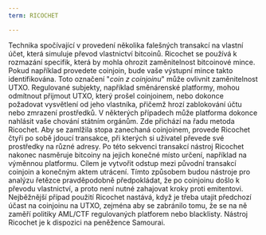 ```yaml
---
term: RICOCHET

---
```

Technika spočívající v provedení několika falešných transakcí na vlastní účet, která simuluje převod vlastnictví bitcoinů. Ricochet se používá k rozmazání specifik, která by mohla ohrozit zaměnitelnost bitcoinové mince. Pokud například provedete coinjoin, bude vaše výstupní mince takto identifikována. Toto označení "_coin z coinjoinu_" může ovlivnit zaměnitelnost UTXO. Regulované subjekty, například směnárenské platformy, mohou odmítnout přijmout UTXO, který prošel coinjoinem, nebo dokonce požadovat vysvětlení od jeho vlastníka, přičemž hrozí zablokování účtu nebo zmrazení prostředků. V některých případech může platforma dokonce nahlásit vaše chování státním orgánům. Zde přichází na řadu metoda Ricochet. Aby se zamlžila stopa zanechaná coinjoinem, provede Ricochet čtyři po sobě jdoucí transakce, při kterých si uživatel převede své prostředky na různé adresy. Po této sekvenci transakcí nástroj Ricochet nakonec nasměruje bitcoiny na jejich konečné místo určení, například na výměnnou platformu. Cílem je vytvořit odstup mezi původní transakcí coinjoin a konečným aktem utrácení. Tímto způsobem budou nástroje pro analýzu řetězce pravděpodobně předpokládat, že po coinjoinu došlo k převodu vlastnictví, a proto není nutné zahajovat kroky proti emitentovi. Nejběžnější případ použití Ricochet nastává, když je třeba utajit předchozí účast na coinjoinu na UTXO, zejména aby se zabránilo tomu, že se na ně zaměří politiky AML/CTF regulovaných platforem nebo blacklisty. Nástroj Ricochet je k dispozici na peněžence Samourai.